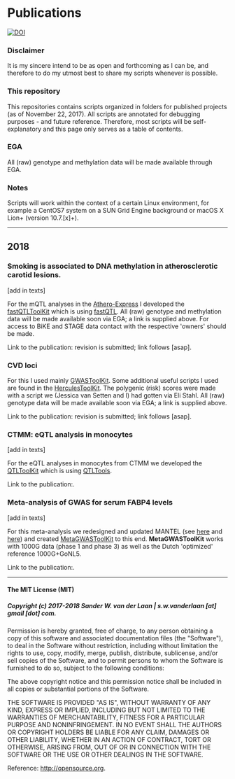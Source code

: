 Publications
============
[![DOI](https://zenodo.org/badge/111704113.svg)](https://zenodo.org/badge/latestdoi/111704113)

### Disclaimer
It is my sincere intend to be as open and forthcoming as I can be, and therefore to do my utmost best to share my scripts whenever is possible.

### This repository
This repositories contains scripts organized in folders for published projects (as of November 22, 2017). All scripts are annotated for debugging purposes - and future reference. Therefore, most scripts will be self-explanatory and this page only serves as a table of contents.

### EGA
All (raw) genotype and methylation data will be made available through EGA. 

### Notes
Scripts will work within the context of a certain Linux environment, for example a CentOS7 system on a SUN Grid Engine background or macOS X Lion+ (version 10.7.[x]+). 


--------------

## 2018

### Smoking is associated to DNA methylation in atherosclerotic carotid lesions.

[add in texts]

For the mQTL analyses in the [Athero-Express](http://www.atheroexpress.nl) I developed the [fastQTLToolKit](https://github.com/swvanderlaan/fastQTLToolKit) which is using [fastQTL](https://www.ncbi.nlm.nih.gov/pubmed/26708335).
All (raw) genotype and methylation data will be made available soon via EGA; a link is supplied above. For access to BiKE and STAGE data contact with the respective 'owners' should be made.

Link to the publication: revision is submitted; link follows [asap].


### CVD loci

For this I used mainly [GWASToolKit](https://github.com/swvanderlaan/GWASToolKit). Some additional useful scripts I used are found in the [HerculesToolKit](https://github.com/swvanderlaan/HerculesToolKit). The polygenic (risk) scores were made with a script we (Jessica van Setten and I) had gotten via Eli Stahl. All (raw) genotype data will be made available soon via EGA; a link is supplied above.

Link to the publication: revision is submitted; link follows [asap].


### CTMM: eQTL analysis in monocytes

[add in texts]

For the eQTL analyses in monocytes from CTMM we developed the [QTLToolKit](https://github.com/swvanderlaan/QTLToolKit) which is using [QTLTools](https://qtltools.github.io/qtltools/).

Link to the publication:.


### Meta-analysis of GWAS for serum FABP4 levels

[add in texts]

For this meta-analysis we redesigned and updated MANTEL (see [here](http://debakker.med.harvard.edu/resources.html) and [here](https://www.ncbi.nlm.nih.gov/pubmed/18852200)) and created [MetaGWASToolKit](https://github.com/swvanderlaan/MetaGWASToolKit) to this end. **MetaGWASToolKit** works with 1000G data (phase 1 and phase 3) as well as the Dutch 'optimized' reference 1000G+GoNL5.

Link to the publication:.

--------------

#### The MIT License (MIT)
##### Copyright (c) 2017-2018 Sander W. van der Laan | s.w.vanderlaan [at] gmail [dot] com.

Permission is hereby granted, free of charge, to any person obtaining a copy of this software and associated documentation files (the "Software"), to deal in the Software without restriction, including without limitation the rights to use, copy, modify, merge, publish, distribute, sublicense, and/or sell copies of the Software, and to permit persons to whom the Software is furnished to do so, subject to the following conditions:   

The above copyright notice and this permission notice shall be included in all copies or substantial portions of the Software.

THE SOFTWARE IS PROVIDED "AS IS", WITHOUT WARRANTY OF ANY KIND, EXPRESS OR IMPLIED, INCLUDING BUT NOT LIMITED TO THE WARRANTIES OF MERCHANTABILITY, FITNESS FOR A PARTICULAR PURPOSE AND NONINFRINGEMENT. IN NO EVENT SHALL THE AUTHORS OR COPYRIGHT HOLDERS BE LIABLE FOR ANY CLAIM, DAMAGES OR OTHER LIABILITY, WHETHER IN AN ACTION OF CONTRACT, TORT OR OTHERWISE, ARISING FROM, OUT OF OR IN CONNECTION WITH THE SOFTWARE OR THE USE OR OTHER DEALINGS IN THE SOFTWARE.

Reference: http://opensource.org.
